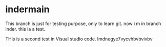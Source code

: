 # indermain
 This branch is just for testing purpose, only to learn git.
 now i m in branch inder.
 this ia a test.
 
THis is a second test in Visual studio code.
lmdnegye7vycvhbvbvivbv
